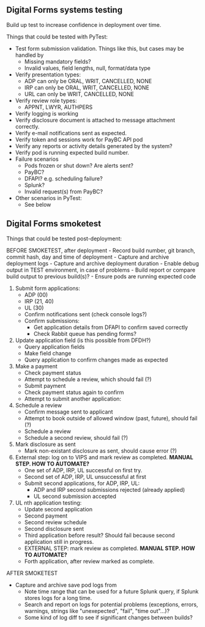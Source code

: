 ## Digital Forms systems testing

Build up test to increase confidence in deployment over time. 

Things that could be tested with PyTest:

- Test form submission validation. Things like this, but cases may be handled by 
    - Missing mandatory fields?
    - Invalid values, field lengths, null, format/data type
- Verify presentation types:
    - ADP can only be ORAL, WRIT, CANCELLED, NONE
    - IRP can only be ORAL, WRIT, CANCELLED, NONE
    - URL can only be WRIT, CANCELLED, NONE
- Verify review role types:
    - APPNT, LWYR, AUTHPERS
- Verify logging is working
- Verify disclosure document is attached to message attachment correctly.
- Verify e-mail notifications sent as expected.
- Verify token and sessions work for PayBC API pod
- Verify any reports or activity details generated by the system?
- Verify pod is running expected build number.
- Failure scenarios
    - Pods frozen or shut down? Are alerts sent?
    - PayBC?
    - DFAPI? e.g. scheduling failure?
    - Splunk?
    - Invalid request(s) from PayBC?
- Other scenarios in PyTest:
    - See below

## Digital Forms smoketest

Things that could be tested post-deployment:

BEFORE SMOKETEST, after deployment
    - Record build number, git branch, commit hash, day and time of deployment
    - Capture and archive deployment logs 
    - Capture and archive deployment duration 
    - Enable debug output in TEST environment, in case of problems
    - Build report or compare build output to previous build(s)?
    - Ensure pods are running expected code

1. Submit form applications:
    - ADP (00)
    - IRP (21, 40)
    - UL (30)
    - Confirm notifications sent (check console logs?)
    - Confirm submissions:
        - Get application details from DFAPI to confirm saved correctly
        - Check Rabbit queue has pending forms?
3. Update application field (is this possible from DFDH?)
    - Query application fields
    - Make field change
    - Query application to confirm changes made as expected
4. Make a payment
    - Check payment status
    - Attempt to schedule a review, which should fail (?)
    - Submit payment
    - Check payment status again to confirm
    - Attempt to submit another application:
5. Schedule a review
    - Confirm message sent to applicant
    - Attempt to book outside of allowed window (past, future), should fail (?)
    - Schedule a review
    - Schedule a second review, should fail (?)
6. Mark disclosure as sent
    - Mark non-existant disclosure as sent, should cause error (?)
7. External step: log on to VIPS and mark review as completed. **MANUAL STEP. HOW TO AUTOMATE?**
    - One set of ADP, IRP, UL successful on first try.
    - Second set of ADP, IRP, UL unsuccessful at first 
    - Submit second applications, for ADP, IRP, UL:
        - ADP and IRP second submissions rejected (already applied)
        - UL second submission accepted
8. UL nth application testing:
    - Update second application
    - Second payment
    - Second review schedule
    - Second disclosure sent
    - Third application before result? Should fail because second application still in progress.
    - EXTERNAL STEP: mark review as completed. **MANUAL STEP. HOW TO AUTOMATE?**
    - Forth application, after review marked as complete.


AFTER SMOKETEST
- Capture and archive save pod logs from 
    - Note time range that can be used for a future Splunk query, if Splunk stores logs for a long time.
    - Search and report on logs for potential problems (exceptions, errors, warnings, strings like "unexepected", "fail", "time out"...)?
    - Some kind of log diff to see if significant changes between builds?

